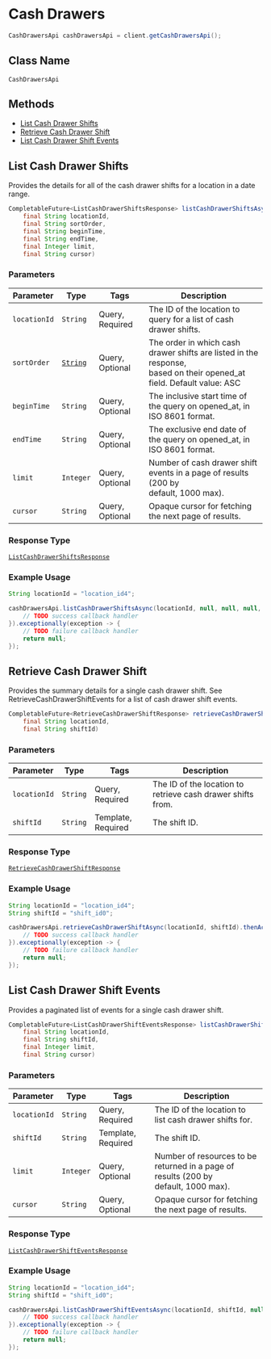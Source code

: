 # Cash Drawers

```java
CashDrawersApi cashDrawersApi = client.getCashDrawersApi();
```

## Class Name

`CashDrawersApi`

## Methods

* [List Cash Drawer Shifts](/doc/cash-drawers.md#list-cash-drawer-shifts)
* [Retrieve Cash Drawer Shift](/doc/cash-drawers.md#retrieve-cash-drawer-shift)
* [List Cash Drawer Shift Events](/doc/cash-drawers.md#list-cash-drawer-shift-events)

## List Cash Drawer Shifts

Provides the details for all of the cash drawer shifts for a location
in a date range.

```java
CompletableFuture<ListCashDrawerShiftsResponse> listCashDrawerShiftsAsync(
    final String locationId,
    final String sortOrder,
    final String beginTime,
    final String endTime,
    final Integer limit,
    final String cursor)
```

### Parameters

| Parameter | Type | Tags | Description |
|  --- | --- | --- | --- |
| `locationId` | `String` | Query, Required | The ID of the location to query for a list of cash drawer shifts. |
| `sortOrder` | [`String`](/doc/models/sort-order.md) | Query, Optional | The order in which cash drawer shifts are listed in the response,<br>based on their opened_at field. Default value: ASC |
| `beginTime` | `String` | Query, Optional | The inclusive start time of the query on opened_at, in ISO 8601 format. |
| `endTime` | `String` | Query, Optional | The exclusive end date of the query on opened_at, in ISO 8601 format. |
| `limit` | `Integer` | Query, Optional | Number of cash drawer shift events in a page of results (200 by<br>default, 1000 max). |
| `cursor` | `String` | Query, Optional | Opaque cursor for fetching the next page of results. |

### Response Type

[`ListCashDrawerShiftsResponse`](/doc/models/list-cash-drawer-shifts-response.md)

### Example Usage

```java
String locationId = "location_id4";

cashDrawersApi.listCashDrawerShiftsAsync(locationId, null, null, null, null, null).thenAccept(result -> {
    // TODO success callback handler
}).exceptionally(exception -> {
    // TODO failure callback handler
    return null;
});
```

## Retrieve Cash Drawer Shift

Provides the summary details for a single cash drawer shift. See
RetrieveCashDrawerShiftEvents for a list of cash drawer shift events.

```java
CompletableFuture<RetrieveCashDrawerShiftResponse> retrieveCashDrawerShiftAsync(
    final String locationId,
    final String shiftId)
```

### Parameters

| Parameter | Type | Tags | Description |
|  --- | --- | --- | --- |
| `locationId` | `String` | Query, Required | The ID of the location to retrieve cash drawer shifts from. |
| `shiftId` | `String` | Template, Required | The shift ID. |

### Response Type

[`RetrieveCashDrawerShiftResponse`](/doc/models/retrieve-cash-drawer-shift-response.md)

### Example Usage

```java
String locationId = "location_id4";
String shiftId = "shift_id0";

cashDrawersApi.retrieveCashDrawerShiftAsync(locationId, shiftId).thenAccept(result -> {
    // TODO success callback handler
}).exceptionally(exception -> {
    // TODO failure callback handler
    return null;
});
```

## List Cash Drawer Shift Events

Provides a paginated list of events for a single cash drawer shift.

```java
CompletableFuture<ListCashDrawerShiftEventsResponse> listCashDrawerShiftEventsAsync(
    final String locationId,
    final String shiftId,
    final Integer limit,
    final String cursor)
```

### Parameters

| Parameter | Type | Tags | Description |
|  --- | --- | --- | --- |
| `locationId` | `String` | Query, Required | The ID of the location to list cash drawer shifts for. |
| `shiftId` | `String` | Template, Required | The shift ID. |
| `limit` | `Integer` | Query, Optional | Number of resources to be returned in a page of results (200 by<br>default, 1000 max). |
| `cursor` | `String` | Query, Optional | Opaque cursor for fetching the next page of results. |

### Response Type

[`ListCashDrawerShiftEventsResponse`](/doc/models/list-cash-drawer-shift-events-response.md)

### Example Usage

```java
String locationId = "location_id4";
String shiftId = "shift_id0";

cashDrawersApi.listCashDrawerShiftEventsAsync(locationId, shiftId, null, null).thenAccept(result -> {
    // TODO success callback handler
}).exceptionally(exception -> {
    // TODO failure callback handler
    return null;
});
```

